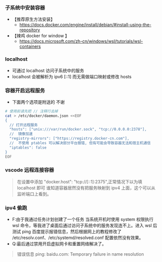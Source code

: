### 子系统中安装容器

- 【推荐原生方法安装】
  - https://docs.docker.com/engine/install/debian/#install-using-the-repository
- 【辣鸡 docker for window 】
  - https://docs.microsoft.com/zh-cn/windows/wsl/tutorials/wsl-containers

### localhost

- 可通过 localhost 访问子系统中的服务
- localhost 会被解析为 ipv6 [::1] 而无需做端口映射或修改 hosts

### 容器开启远程服务

- 下面两个选项是附送的 不谢

```bash
# 使用前请先把 // 注释行去掉
cat > /etc/docker/daemon.json <<EOF
{
  // 打开远程服务
  "hosts": ["unix:///var/run/docker.sock", "tcp://0.0.0.0:2378"],
  //  镜像加速
  "registry-mirrors": ["https://registry.docker-cn.com"],
  //  不使用 ptables 可以解决部分平台报错, 但有可能会导致容器无法和宿主机通信
  "iptables": false
}
EOF
```

### vscode 远程连接容器

> 在设置中添加 "docker.host": "tcp://[::1]:2375",正常情况下以为填 localhost 即可 谁知道容器居然没有把服务映射到 ipv4 上面，这个可以从监听端口上看到。

### ipv4 偷跑

- F:由于我通过任务计划创建了一个任务 当系统开机时使用 system 权限执行 wsl 命令，等我进了桌面后通过访问子系统中的服务发现连不上。进入 wsl 后测试 ping 百度提示报错信息，然后根据网上的教程修改了 /etc/resolv.conf、/etc/systemd/resolved.conf 配置依然没有效果。
- Q:最后通过禁用开启虚拟网卡和重置网络解决了。

> 错误信息 ping: baidu.com: Temporary failure in name resolution
